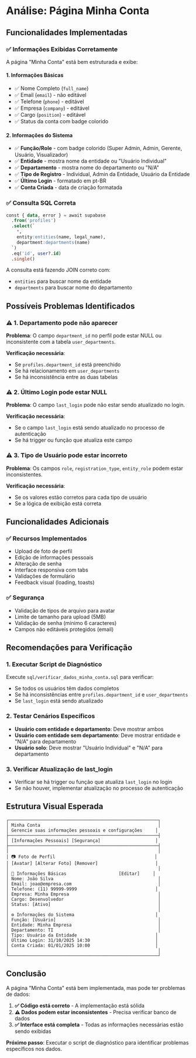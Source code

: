 # Análise: Página Minha Conta

## Funcionalidades Implementadas

### ✅ **Informações Exibidas Corretamente**

A página "Minha Conta" está bem estruturada e exibe:

#### **1. Informações Básicas**
- ✅ Nome Completo (`full_name`)
- ✅ Email (`email`) - não editável
- ✅ Telefone (`phone`) - editável
- ✅ Empresa (`company`) - editável
- ✅ Cargo (`position`) - editável
- ✅ Status da conta com badge colorido

#### **2. Informações do Sistema**
- ✅ **Função/Role** - com badge colorido (Super Admin, Admin, Gerente, Usuário, Visualizador)
- ✅ **Entidade** - mostra nome da entidade ou "Usuário Individual"
- ✅ **Departamento** - mostra nome do departamento ou "N/A"
- ✅ **Tipo de Registro** - Individual, Admin da Entidade, Usuário da Entidade
- ✅ **Último Login** - formatado em pt-BR
- ✅ **Conta Criada** - data de criação formatada

### ✅ **Consulta SQL Correta**

```sql
const { data, error } = await supabase
  .from('profiles')
  .select(`
    *,
    entity:entities(name, legal_name),
    department:departments(name)
  `)
  .eq('id', user?.id)
  .single()
```

A consulta está fazendo JOIN correto com:
- `entities` para buscar nome da entidade
- `departments` para buscar nome do departamento

## Possíveis Problemas Identificados

### ⚠️ **1. Departamento pode não aparecer**

**Problema**: O campo `department_id` no perfil pode estar NULL ou inconsistente com a tabela `user_departments`.

**Verificação necessária**:
- Se `profiles.department_id` está preenchido
- Se há relacionamento em `user_departments`
- Se há inconsistência entre as duas tabelas

### ⚠️ **2. Último Login pode estar NULL**

**Problema**: O campo `last_login` pode não estar sendo atualizado no login.

**Verificação necessária**:
- Se o campo `last_login` está sendo atualizado no processo de autenticação
- Se há trigger ou função que atualiza este campo

### ⚠️ **3. Tipo de Usuário pode estar incorreto**

**Problema**: Os campos `role`, `registration_type`, `entity_role` podem estar inconsistentes.

**Verificação necessária**:
- Se os valores estão corretos para cada tipo de usuário
- Se a lógica de exibição está correta

## Funcionalidades Adicionais

### ✅ **Recursos Implementados**
- Upload de foto de perfil
- Edição de informações pessoais
- Alteração de senha
- Interface responsiva com tabs
- Validações de formulário
- Feedback visual (loading, toasts)

### ✅ **Segurança**
- Validação de tipos de arquivo para avatar
- Limite de tamanho para upload (5MB)
- Validação de senha (mínimo 6 caracteres)
- Campos não editáveis protegidos (email)

## Recomendações para Verificação

### 1. **Executar Script de Diagnóstico**
Execute `sql/verificar_dados_minha_conta.sql` para verificar:
- Se todos os usuários têm dados completos
- Se há inconsistências entre `profiles.department_id` e `user_departments`
- Se `last_login` está sendo atualizado

### 2. **Testar Cenários Específicos**
- **Usuário com entidade e departamento**: Deve mostrar ambos
- **Usuário com entidade sem departamento**: Deve mostrar entidade e "N/A" para departamento
- **Usuário solo**: Deve mostrar "Usuário Individual" e "N/A" para departamento

### 3. **Verificar Atualização de last_login**
- Verificar se há trigger ou função que atualiza `last_login` no login
- Se não houver, implementar atualização no processo de autenticação

## Estrutura Visual Esperada

```
┌─────────────────────────────────────────────────────────┐
│ Minha Conta                                             │
│ Gerencie suas informações pessoais e configurações     │
├─────────────────────────────────────────────────────────┤
│ [Informações Pessoais] [Segurança]                     │
├─────────────────────────────────────────────────────────┤
│                                                         │
│ 📷 Foto de Perfil                                      │
│ [Avatar] [Alterar Foto] [Remover]                      │
│                                                         │
│ 👤 Informações Básicas                    [Editar]     │
│ Nome: João Silva                                        │
│ Email: joao@empresa.com                                 │
│ Telefone: (11) 99999-9999                              │
│ Empresa: Minha Empresa                                  │
│ Cargo: Desenvolvedor                                    │
│ Status: [Ativo]                                         │
│                                                         │
│ ⚙️ Informações do Sistema                               │
│ Função: [Usuário]                                       │
│ Entidade: Minha Empresa                                 │
│ Departamento: TI                                        │
│ Tipo: Usuário da Entidade                              │
│ Último Login: 31/10/2025 14:30                         │
│ Conta Criada: 01/01/2025 10:00                         │
│                                                         │
└─────────────────────────────────────────────────────────┘
```

## Conclusão

A página "Minha Conta" está bem implementada, mas pode ter problemas de dados:

1. **✅ Código está correto** - A implementação está sólida
2. **⚠️ Dados podem estar inconsistentes** - Precisa verificar banco de dados
3. **✅ Interface está completa** - Todas as informações necessárias estão sendo exibidas

**Próximo passo**: Executar o script de diagnóstico para identificar problemas específicos nos dados.